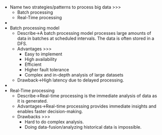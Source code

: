 - Name two strategies/patterns to process big data >>>
    - Batch processing
    - Real-Time processing
- 
- Batch processing model
    - Describe→A batch processing model processes large amounts of data in batches at scheduled intervals. The data is often stored in a DFS.
    - Advantages >>>
        - Easy to implement
        - High availability
        - Efficient
        - Higher fault tolerance
        - Complex and in-depth analysis of large datasets
    - Drawback→High latency due to delayed processing.
- 
- Real-Time processing
    - Describe→Real-time processing is the immediate analysis of data as it is generated.
    - Advantages→Real-time processing provides immediate insights and enables faster decision-making.
    - Drawbacks >>>
        - Hard to do complex analysis.
        - Doing data-fusion/analyzing historical data is impossible.
